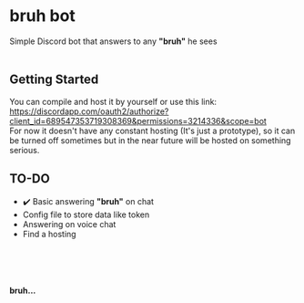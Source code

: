 # bruh bot
Simple Discord bot that answers to any **"bruh"** he sees</br></br>

## Getting Started
You can compile and host it by yourself or use this link:
https://discordapp.com/oauth2/authorize?client_id=689547353719308369&permissions=3214336&scope=bot </br>
For now it doesn't have any constant hosting (It's just a prototype), so it can be turned off sometimes but in the near future will be hosted on something serious.

## TO-DO
* :heavy_check_mark: Basic answering **"bruh"** on chat
* Config file to store data like token
* Answering on voice chat
* Find a hosting

</br> </br> </br> </br>
**bruh...**
